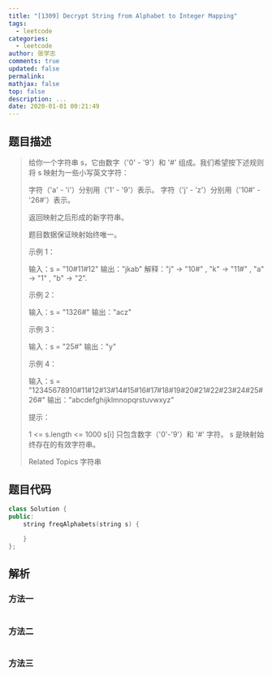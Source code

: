 ```yaml
---
title: "[1309] Decrypt String from Alphabet to Integer Mapping"
tags:
  - leetcode
categories:
  - leetcode
author: 张学志
comments: true
updated: false
permalink:
mathjax: false
top: false
description: ...
date: 2020-01-01 00:21:49
---
```


## 题目描述

> 给你一个字符串 s，它由数字（'0' - '9'）和 '#' 组成。我们希望按下述规则将 s 映射为一些小写英文字符： 
> 
> 
> 字符（'a' - 'i'）分别用（'1' - '9'）表示。 
> 字符（'j' - 'z'）分别用（'10#' - '26#'）表示。 
> 
> 
> 返回映射之后形成的新字符串。 
> 
> 题目数据保证映射始终唯一。 
> 
> 
> 
> 示例 1： 
> 
> 输入：s = "10#11#12"
> 输出："jkab"
> 解释："j" -> "10#" , "k" -> "11#" , "a" -> "1" , "b" -> "2".
> 
> 
> 示例 2： 
> 
> 输入：s = "1326#"
> 输出："acz"
> 
> 
> 示例 3： 
> 
> 输入：s = "25#"
> 输出："y"
> 
> 
> 示例 4： 
> 
> 输入：s = "12345678910#11#12#13#14#15#16#17#18#19#20#21#22#23#24#25#26#"
> 输出："abcdefghijklmnopqrstuvwxyz"
> 
> 
> 
> 
> 提示： 
> 
> 
> 1 <= s.length <= 1000 
> s[i] 只包含数字（'0'-'9'）和 '#' 字符。 
> s 是映射始终存在的有效字符串。 
> 
> Related Topics 字符串

## 题目代码

```cpp
class Solution {
public:
    string freqAlphabets(string s) {
        
    }
};
```

## 解析

### 方法一

```cpp

```

### 方法二

```cpp

```

### 方法三

```cpp

```

